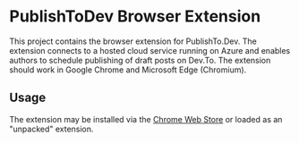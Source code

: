 # PublishToDev Browser Extension
This project contains the browser extension for PublishTo.Dev. The extension connects to a hosted cloud service running on Azure and enables authors to schedule publishing of draft posts on Dev.To. The extension should work in Google Chrome and Microsoft Edge (Chromium).

## Usage
The extension may be installed via the [Chrome Web Store](https://chrome.google.com/webstore/detail/publishtodev-extension/bohbnpnialpdpgnibbddaaoaklmnjoaa) or loaded as an "unpacked" extension.